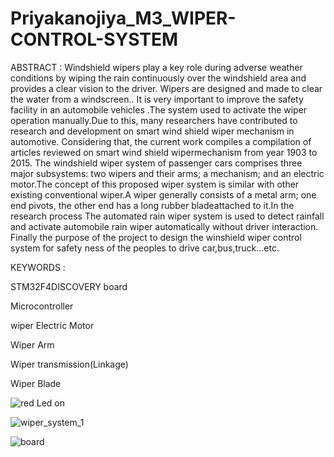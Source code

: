 # Priyakanojiya_M3_WIPER-CONTROL-SYSTEM


ABSTRACT : Windshield wipers play a key role during adverse weather conditions by wiping the rain continuously over the windshield area and provides a clear vision to the driver. Wipers are designed and made to clear the water from a windscreen.. It is very important to improve the safety facility in an automobile vehicles .The system used to activate the wiper operation manually.Due to this, many researchers have contributed to research and development on smart wind shield wiper mechanism in automotive. Considering that, the current work compiles a compilation of articles reviewed on smart wind shield wipermechanism from year 1903 to 2015. The windshield wiper system of passenger cars comprises three major subsystems: two wipers and their arms; a mechanism; and an electric motor.The concept of this proposed wiper system is similar with other existing conventional wiper.A wiper generally consists of a metal arm; one end pivots, the other end has a long rubber bladeattached to it.In the research process The automated rain wiper system is used to detect rainfall and activate automobile rain wiper automatically without driver interaction. Finally the purpose of the project to design the winshield wiper control system for safety ness of the peoples to drive car,bus,truck...etc.


KEYWORDS : 

STM32F4DISCOVERY board

Microcontroller

wiper Electric Motor

Wiper Arm

Wiper transmission(Linkage)

Wiper Blade


![red Led on](https://user-images.githubusercontent.com/101107787/168277425-235dca6a-f13b-4400-a2e4-13b84345b7d3.png)



![wiper_system_1](https://user-images.githubusercontent.com/101107787/168277589-d9c6b57f-538f-4e01-bc36-b5a55b436292.png)


![board](https://user-images.githubusercontent.com/101107787/168277733-e1d355d4-d8bd-4348-94c0-70a70b99346f.png)



